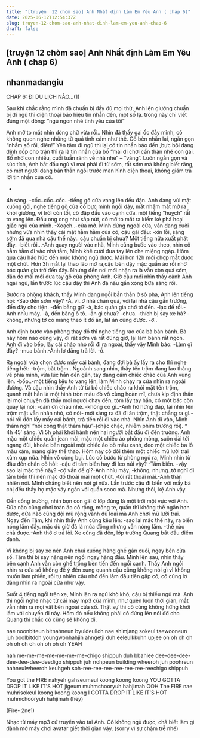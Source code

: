 ```yaml
---
title: "[truyện  12 chòm sao] Anh Nhất định Làm Em Yêu Anh ( chap 6)"
date: 2025-06-12T12:54:37Z
slug: truyen-12-chom-sao-anh-nhat-dinh-lam-em-yeu-anh-chap-6
draft: false
---
```


## [truyện  12 chòm sao] Anh Nhất định Làm Em Yêu Anh ( chap 6)

## nhanmadangiu

CHAP 6: ĐI DU LỊCH NÀO…(1)


Sau khi chắc rằng mình đã chuẩn bị đầy đủ mọi thứ, Anh lên giường chuẩn bị đi ngủ thì điện thoại báo hiệu tin nhắn đến, một số lạ. trong này chỉ viết đúng một dòng:
 “ngủ ngon nhé tình yêu của tôi”

 Anh mở to mắt nhìn dòng chữ vừa rồi.. Nhìn đã thấy gai ốc đầy mình, cô không quen nghe những từ quá tình cảm như thế. Cô bèn nhắn lại, ngắn gọn “nhầm số rồi, điên!” Yên tâm đi ngủ thì lại có tin nhắn báo đến ,bực bội đang định đốp cho trận thì ra là tin nhắn của bố “mai đi chơi cẩn thận nhé con gái. Bố nhớ con nhiều, cuối tuần rảnh về nhà nhé” – “vâng”. Luôn ngắn gọn và súc tích, Anh bắt đầu ngủ vì mai phải đi từ sớm, rất sớm mà không biết rằng, có một người đang bần thần ngồi trước màn hình điện thoại, không giám trả lời tin nhắn của cô.

 *
 4h sáng.
 -cốc..cốc..cốc..-tiếng gõ cửa vang lên đều đặn. Anh đang vùi mặt xuống gối, nghe tiếng gõ cửa cô bực mình ngồi dậy, mắt nhắm mắt mở ra khỏi giường, vì trời còn tối, cô đập đầu vào cạnh cửa. một tiếng “huỵch” rất to vang lên.
 Đầu ong ong như sắp nứt, cô mở to mắt ra kiếm kẻ phá hoại giấc ngủ của mình.
 -Xoạch..-cửa mở.
 Minh đứng ngoài cửa, vẫn đang cười nhưng vừa nhìn thấy cái mặt hằm hằm của cô, cậu gãi đầu:
 -xin lỗi, sáng sớm đã qua nhà cậu thế này.. cậu chuẩn bị chưa? Một tiếng nữa xuất phát đấy.
 -biết rồi…-Anh quay người vào nhà, Minh cũng bước vào theo, nhìn cô hằm hằm đi vào nhà tắm, Minh khẽ cười đưa tay lên che miệng ngáp. Hôm qua cậu háo hức đến mức không ngủ được. Mãi hơn 12h mới chợp mắt được một chút. Hơn 3h mắt lại thao láo mở ra,cậu bèn dậy mặc quần áo rồi nhờ bác quản gia trở đến đây. Nhưng đến nơi mới nhận ra là vẫn còn quá sớm, đắn đo mãi mới đưa tay gõ cửa phòng Anh. Giờ cậu mới nhìn thấy cảnh Anh ngái ngủ, lần trước lúc cậu dậy thì Anh đã nấu gần xong bữa sáng rồi.

 Bước ra phòng khách, thấy Minh đang ngồi bần thần ở sô pha, Anh lên tiếng hỏi:
 -Sao đến sớm vậy?
 -À, vì..ở nhà chán quá, với lại nhà cậu gần trường, đến đây cho tiện.
 -đến bằng gì?
 -à, bác quản gia chở tớ đến.
 -lạc đề rồi.-Anh nhíu mày.
 -à, đến bằng ô tô.
 -ăn gì chưa?
 -chưa.
 -thích bị say xe hả?
 -không, nhưng tớ có mang theo ít đồ ăn, lát ăn cũng được.
 -ờ..

 Anh định bước vào phòng thay đồ thì nghe tiếng rao của bà bán bánh. Bà này hôm nào cũng vậy, đi rất sớm và rất đúng giờ, lại làm bánh rất ngon. Anh đi vào bếp, lấy cái chảo nhỏ rồi đi ra ngoài, thấy vậy Minh bảo:
 -Làm gì đấy?
 -mua bánh.-Anh lơ đãng trả lời.
 -ồ.

 Ra ngoài vừa chọn được mấy cái bánh, đang đợi bà ấy lấy ra cho thì nghe tiếng hét:
 -trộm, bắt trộm..
 Ngoảnh sang nhìn, thấy tên trộm đang lao thẳng về phía mình, vừa lúc hắn đến gần, tay đang cầm chiếc chảo của Anh vung lên. 
 -bốp..-một tiếng kêu to vang lên, làm Minh chạy ra cửa nhìn ra ngoài đường. Và cậu nhìn thấy Anh từ từ bỏ chiếc chảo ra khỏi mặt tên trộm, quanh mặt hắn là một hình tròn màu đỏ vô cùng hoàn mĩ, chưa kịp định thần lại mọi chuyện đã thấy mọi người chạy đến, tóm lấy tay hắn, có một bác còn quay lại nói:
 -cảm ơn cháu nhé.
 -không có gì..-Anh hờ hững đáp, lại nhìn tên trộm mặt vẫn nhăn nhó, cô nói- mới sáng ra đã đi ăn trộm, thật chẳng ra gì.- nói rồi đón lấy mấy cái bánh, trả tiền rồi đi vào nhà.
 Nhìn Anh đi vào, Minh thầm nghĩ “nội công thật thâm hậu”-(chậc chậc, nhiễm phim trưởng rồi).
 *
 4h 45’ sáng.
 Vì 5h phải khởi hành nên hai người bắt đầu đi đến trường. Anh mặc một chiếc quần jean mài, mặc một chiếc áo phông mỏng, suôn dài tới ngang đùi, khoác bên ngoài một chiếc áo bò màu xanh, đeo một chiếc ba lô màu xám, mang giày thể thao. Hôm nay cô đôi thêm một chiếc mũ lưỡi trai xùm xụp nữa. Nhìn vô cùng bụi. Lúc cô bước từ phòng ngủ ra, Minh nhìn từ đầu đến chân cô hỏi:
 -cậu đi tắm biển hay đi leo núi vậy?
 -Tắm biển.
 -vậy sao lại mặc thế này?
 -có vấn đề gì?-Anh nhíu mày.
 -không, nhưng..tớ nghĩ đi tắm biển thì nên mặc đồ thoải mái một chút.
 -tôi rất thoải mái.-Anh thản nhiên nói.
 Minh chẳng biết nên nói gì nữa. Lần trước cậu đi biển với mấy bà chị đều thấy họ mặc váy ngắn với quần sooc mà. Nhưng thôi, kệ Anh vậy.

 Đến cổng trường, nhìn bọn con gái ở lớp đúng là một trời một vực với Anh. Đứa nào cũng chơi toàn áo cổ rộng, mỏng te, quần thì không thể ngắn hơn được, đứa nào cũng đội mũ rộng vành đủ loại mà Anh chơi mũ lưỡi trai. Ngay đến Tâm, khi nhìn thấy Anh cũng kêu lên:
 -sao lại mặc thế này, ra biển nóng lắm đấy. mặc dù giờ đã là mùa đông nhưng vẫn nóng lắm.
 -thế nào chả được.-Anh thờ ơ trả lời. Xe cũng đã đến, lớp trưởng Quang bắt đầu điểm danh.

 Vì không bị say xe nên Anh chui xuống hàng ghế gần cuối, ngay bên cửa sổ. Tâm thì bị say nặng nên ngồi ngay hàng đầu. Minh lên sau, nhìn thấy bên cạnh Anh vẫn còn ghế trống bèn tiến đến ngồi cạnh. Thấy Anh ngồi nhìn ra cửa sổ không để ý đến xung quanh cậu cũng không nói gì vì không muốn làm phiền, rồi tự nhiên cậu nhớ đến lầm đầu tiên gặp cô, cô cũng lơ đãng nhìn ra ngoài cửa như vậy.

 Suốt 4 tiếng ngồi trên xe, Minh lăn ra ngủ khò khò, cậu bị thiếu ngủ mà. Anh thì ngồi nghe nhạc từ cái máy mp3 của mình, như quên luôn thời gian, mắt vẫn nhìn ra mọi vật bên ngoài cửa sổ. Thật sự thì cô cũng không hứng khởi lắm với chuyến đi này. Hôm đó nếu không phải cô đứng lên nói đỡ cho Quang thì chắc cô cũng sẽ không đi.

 nae noonbiteun bitnahneun byuldeulloh
 nae shimjang sokeul taewooneun juh boolbitdoh
 youngwonhahjin ahngetji duh eeleulkkuhn upjee oh oh oh oh oh oh oh oh oh oh oh oh YEAH

 nah me-me-me-me-me-me-me-chigo shippuh
 duh bbahlee dee-dee-dee-dee-dee-dee-deedigo shippuh
 juh nohpeun building wheeroh juh poohreun hahneulwheeroh
 keuhgeh soh-ree-ree-ree-ree-ree-ree-reechigo shippuh

 You got the FIRE nahyeh gahseumeul koong koong koong
 YOU GOTTA DROP IT LIKE IT'S HOT
 jigeum muhmchooryuh hahjimah OOH
 The FIRE nae muhrisokeul koong koong koong
 I GOTTA DROP IT LIKE IT'S HOT
 muhmchooryuh hahjimah (hey)

 (Fire- 2ne1)

 Nhạc từ máy mp3 cứ truyền vào tai Anh. Cô không ngủ được, chả biết làm gì đành mở máy chơi avatar giết thời gian vậy.
(sorry vì sự chậm trễ nhé)